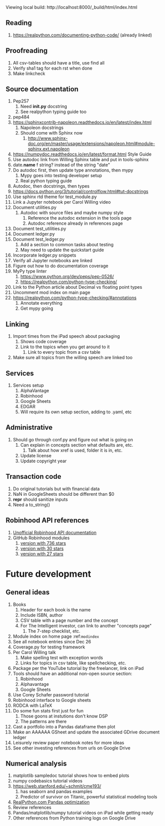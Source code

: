 Viewing local build: http://localhost:8000/_build/html/index.html

## Reading
1. https://realpython.com/documenting-python-code/ (already linked)

## Proofreading
1. All csv-tables should have a title, use find all
1. Verify sha1 tag for each rst when done
1. Make linkcheck

## Source documentation
1. Pep257
   1. Need __init.py__ docstring
   1. See realpython typing guide too
1. pep484
1. https://sphinxcontrib-napoleon.readthedocs.io/en/latest/index.html
   1. Napoleon docstrings
   1. Should come with Sphinx now
      1. http://www.sphinx-doc.org/en/master/usage/extensions/napoleon.html#module-sphinx.ext.napoleon
1. https://numpydoc.readthedocs.io/en/latest/format.html Style Guide
1. Use autodoc link from Willing Sphinx table and put in tools-sphinx
1. date.__name__ f string? instead of the string "date"
1. Do autodoc first, then update type annotations, then mypy
   1. Mypy goes into testing developer setup
   1. Real python typing guide
1. Autodoc, then docstrings, then types
1. https://docs.python.org/3/tutorial/controlflow.html#tut-docstrings
1. Use sphinx rtd theme for test_module.py
1. Link a Jupyter notebook per Carol Willing video
1. Document utilities.py
   1. Autodoc with source files and maybe numpy style
      1. Reference the autodoc extension in the tools page
      1. Autodoc reference already in references page
1. Document test_utilities.py
1. Document ledger.py
1. Document test_ledger.py
   1. Add a section to common tasks about testing
   1. May need to update the quickstart guide
1. Incorporate ledger.py snippets
1. Verify all Jupyter notebooks are linked
1. Figure out how to do documentation coverage
1. MyPy type linter
   1. https://www.python.org/dev/peps/pep-0526/
   1. https://realpython.com/python-type-checking/
1. Link to the Python article about Decimal vs floating point types
1. Uncomment mod index on main page
1. https://realpython.com/python-type-checking/#annotations
   1. Annotate everything
   1. Get mypy going

## Linking
1. Import times from the iPad speech about packaging
   1. Shows code coverage
   1. Link to the topics when you get around to it
      1. Link to every topic from a csv table
1. Make sure all topics from the willing speech are linked too

## Services
1. Services setup
   1. AlphaVantage
   1. Robinhood
   1. Google Sheets
   1. EDGAR
   1. Will require its own setup section, adding to .yaml, etc

## Administrative
1. Should go through conf.py and figure out what is going on
   1. Can explain in concepts section what defaults are, etc.
      1. Talk about how xref is used, folder it is in, etc.
   1. Update license
   1. Update copyright year

## Transaction code
1. Do original tutorials but with financial data
1. NaN in GoogleSheets should be different than $0
1. __repr__ should sanitize inputs
1. Need a to_string()

## Robinhood API references
1. [Unofficial Robinhood API documentation](https://github.com/sanko/Robinhood)
1. GitHub Robinhood modules
   1. [version with 736 stars](https://github.com/Jamonek/Robinhood)
   1. [version with 30 stars](https://github.com/westonplatter/fast_arrow)
   1. [version with 27 stars](https://github.com/mstrum/robinhood-python)

# Future development

## General ideas
1. Books
   1. Header for each book is the name
   1. Include ISBN, author
   1. CSV table with a page number and the concept
   1. For The Intelligent investor, can link to another "concepts page"
      1. The 7-step checklist, etc.
1. Module index on home page :ref:`modindex`
1. See all notebook entries since Dec 26
1. Coverage.py for testing framework
1. Per Carol Willing talk
   1. Make spelling test with exception words
   1. Links for topics in csv table, like spellchecking, etc.
1. Package per the YouTube tutorial by the freelancer, link on iPad
1. Tools should have an additional non-open source section:
   1. Robinhood
   1. Alphavantage
   1. Google Sheets
1. Use Corey Schafer password tutorial
1. Robinhood interface to Google sheets
1. RODCA with LaTeX
1. Do some fun stats first just for fun
   1. Those goons at instutions don't know DSP
   1. The patterns are there
1. Cast a portfolio into a Pandas dataframe then plot
1. Make an AAAAAA GSheet and update the associated GDrive document ledger
1. Leisurely review paper notebook notes for more ideas
1. See other investing references from urls on Google Drive

## Numerical analysis
1. matplotlib sampledoc tutorial shows how to embed plots
1. numpy codebasics tutorial videos
1. https://web.stanford.edu/~schmit/cme193/
   1. has seaborn and pandas examples
   1. Predictor of survivor on Titanic, powerful statistical modeling tools
1. [RealPython.com Pandas optimization](https://realpython.com/fast-flexible-pandas/)
1. Review references
1. Pandas/matplotlib/numpy tutorial videos on iPad while getting ready
1. Other references from Python training logs on Google Drive